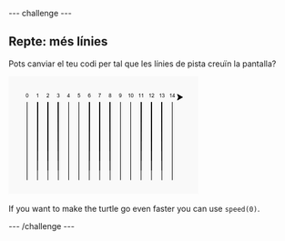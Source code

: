 \--- challenge \---

## Repte: més línies

Pots canviar el teu codi per tal que les línies de pista creuïn la pantalla?

![captura de pantalla](images/race-challenge1.png)

If you want to make the turtle go even faster you can use `speed(0)`.

\--- /challenge \---